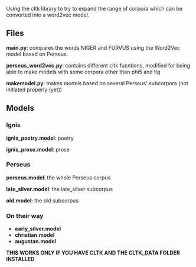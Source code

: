 Using the cltk library to try to expand the range of corpora which can be converted into a word2vec model.

## Files

**main.py**: compares the words NIGER and FURVUS using the Word2Vec model based on Perseus.

**perseus_word2vec.py**: contains different cltk fucntions, modified for being able to make models with some corpora other than phi5 and tlg

**makemodel.py**: makes models based on several Perseus' subcorpora (not initiated properly (yet))

## Models

### Ignis

**ignis_poetry.model**: poetry

**ignis_prose.model**: prose

### Perseus

**perseus.model**: the whole Perseus corpus

**late_silver.model**: the late_silver subcorpus

**old.model**: the old subcorpus

### On their way

* **early_silver.model**
* **christian.model**
* **augustan.model**

**THIS WORKS ONLY IF YOU HAVE CLTK AND THE CLTK_DATA FOLDER INSTALLED**
